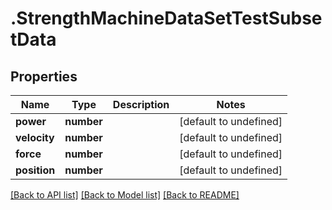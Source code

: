 # .StrengthMachineDataSetTestSubsetData

## Properties

Name | Type | Description | Notes
------------ | ------------- | ------------- | -------------
**power** | **number** |  | [default to undefined]
**velocity** | **number** |  | [default to undefined]
**force** | **number** |  | [default to undefined]
**position** | **number** |  | [default to undefined]


[[Back to API list]](../README.md#documentation-for-api-endpoints) [[Back to Model list]](../README.md#documentation-for-models) [[Back to README]](../README.md)
